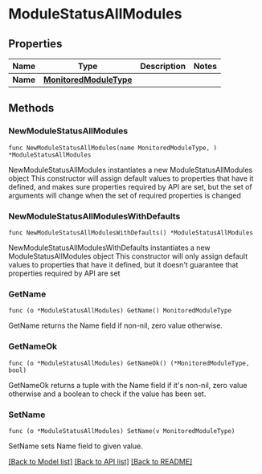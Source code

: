 # ModuleStatusAllModules

## Properties

Name | Type | Description | Notes
------------ | ------------- | ------------- | -------------
**Name** | [**MonitoredModuleType**](MonitoredModuleType.md) |  | 

## Methods

### NewModuleStatusAllModules

`func NewModuleStatusAllModules(name MonitoredModuleType, ) *ModuleStatusAllModules`

NewModuleStatusAllModules instantiates a new ModuleStatusAllModules object
This constructor will assign default values to properties that have it defined,
and makes sure properties required by API are set, but the set of arguments
will change when the set of required properties is changed

### NewModuleStatusAllModulesWithDefaults

`func NewModuleStatusAllModulesWithDefaults() *ModuleStatusAllModules`

NewModuleStatusAllModulesWithDefaults instantiates a new ModuleStatusAllModules object
This constructor will only assign default values to properties that have it defined,
but it doesn't guarantee that properties required by API are set

### GetName

`func (o *ModuleStatusAllModules) GetName() MonitoredModuleType`

GetName returns the Name field if non-nil, zero value otherwise.

### GetNameOk

`func (o *ModuleStatusAllModules) GetNameOk() (*MonitoredModuleType, bool)`

GetNameOk returns a tuple with the Name field if it's non-nil, zero value otherwise
and a boolean to check if the value has been set.

### SetName

`func (o *ModuleStatusAllModules) SetName(v MonitoredModuleType)`

SetName sets Name field to given value.



[[Back to Model list]](../README.md#documentation-for-models) [[Back to API list]](../README.md#documentation-for-api-endpoints) [[Back to README]](../README.md)


